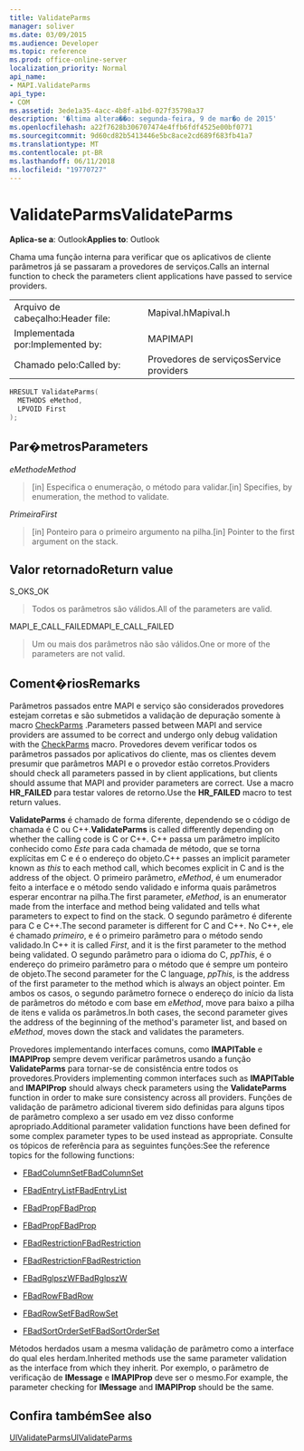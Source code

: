 ```yaml
---
title: ValidateParms
manager: soliver
ms.date: 03/09/2015
ms.audience: Developer
ms.topic: reference
ms.prod: office-online-server
localization_priority: Normal
api_name:
- MAPI.ValidateParms
api_type:
- COM
ms.assetid: 3ede1a35-4acc-4b8f-a1bd-027f35798a37
description: '�ltima altera��o: segunda-feira, 9 de mar�o de 2015'
ms.openlocfilehash: a22f7628b306707474e4ffb6fdf4525e00bf0771
ms.sourcegitcommit: 9d60cd82b5413446e5bc8ace2cd689f683fb41a7
ms.translationtype: MT
ms.contentlocale: pt-BR
ms.lasthandoff: 06/11/2018
ms.locfileid: "19770727"
---
```

# <a name="validateparms"></a><span data-ttu-id="6c8f1-103">ValidateParms</span><span class="sxs-lookup"><span data-stu-id="6c8f1-103">ValidateParms</span></span>

  
  
<span data-ttu-id="6c8f1-104">**Aplica-se a**: Outlook</span><span class="sxs-lookup"><span data-stu-id="6c8f1-104">**Applies to**: Outlook</span></span> 
  
<span data-ttu-id="6c8f1-105">Chama uma função interna para verificar que os aplicativos de cliente parâmetros já se passaram a provedores de serviços.</span><span class="sxs-lookup"><span data-stu-id="6c8f1-105">Calls an internal function to check the parameters client applications have passed to service providers.</span></span> 
  
|||
|:-----|:-----|
|<span data-ttu-id="6c8f1-106">Arquivo de cabeçalho:</span><span class="sxs-lookup"><span data-stu-id="6c8f1-106">Header file:</span></span>  <br/> |<span data-ttu-id="6c8f1-107">Mapival.h</span><span class="sxs-lookup"><span data-stu-id="6c8f1-107">Mapival.h</span></span>  <br/> |
|<span data-ttu-id="6c8f1-108">Implementada por:</span><span class="sxs-lookup"><span data-stu-id="6c8f1-108">Implemented by:</span></span>  <br/> |<span data-ttu-id="6c8f1-109">MAPI</span><span class="sxs-lookup"><span data-stu-id="6c8f1-109">MAPI</span></span>  <br/> |
|<span data-ttu-id="6c8f1-110">Chamado pelo:</span><span class="sxs-lookup"><span data-stu-id="6c8f1-110">Called by:</span></span>  <br/> |<span data-ttu-id="6c8f1-111">Provedores de serviços</span><span class="sxs-lookup"><span data-stu-id="6c8f1-111">Service providers</span></span>  <br/> |
   
```cpp
HRESULT ValidateParms(
  METHODS eMethod,
  LPVOID First
);
```

## <a name="parameters"></a><span data-ttu-id="6c8f1-112">Par�metros</span><span class="sxs-lookup"><span data-stu-id="6c8f1-112">Parameters</span></span>

 <span data-ttu-id="6c8f1-113">_eMethod_</span><span class="sxs-lookup"><span data-stu-id="6c8f1-113">_eMethod_</span></span>
  
> <span data-ttu-id="6c8f1-114">[in] Especifica o enumeração, o método para validar.</span><span class="sxs-lookup"><span data-stu-id="6c8f1-114">[in] Specifies, by enumeration, the method to validate.</span></span> 
    
 <span data-ttu-id="6c8f1-115">_Primeira_</span><span class="sxs-lookup"><span data-stu-id="6c8f1-115">_First_</span></span>
  
> <span data-ttu-id="6c8f1-116">[in] Ponteiro para o primeiro argumento na pilha.</span><span class="sxs-lookup"><span data-stu-id="6c8f1-116">[in] Pointer to the first argument on the stack.</span></span>
    
## <a name="return-value"></a><span data-ttu-id="6c8f1-117">Valor retornado</span><span class="sxs-lookup"><span data-stu-id="6c8f1-117">Return value</span></span>

<span data-ttu-id="6c8f1-118">S_OK</span><span class="sxs-lookup"><span data-stu-id="6c8f1-118">S_OK</span></span> 
  
> <span data-ttu-id="6c8f1-119">Todos os parâmetros são válidos.</span><span class="sxs-lookup"><span data-stu-id="6c8f1-119">All of the parameters are valid.</span></span> 
    
<span data-ttu-id="6c8f1-120">MAPI_E_CALL_FAILED</span><span class="sxs-lookup"><span data-stu-id="6c8f1-120">MAPI_E_CALL_FAILED</span></span> 
  
> <span data-ttu-id="6c8f1-121">Um ou mais dos parâmetros não são válidos.</span><span class="sxs-lookup"><span data-stu-id="6c8f1-121">One or more of the parameters are not valid.</span></span>
    
## <a name="remarks"></a><span data-ttu-id="6c8f1-122">Coment�rios</span><span class="sxs-lookup"><span data-stu-id="6c8f1-122">Remarks</span></span>

<span data-ttu-id="6c8f1-123">Parâmetros passados entre MAPI e serviço são considerados provedores estejam corretas e são submetidos a validação de depuração somente à macro [CheckParms](checkparms.md) .</span><span class="sxs-lookup"><span data-stu-id="6c8f1-123">Parameters passed between MAPI and service providers are assumed to be correct and undergo only debug validation with the [CheckParms](checkparms.md) macro.</span></span> <span data-ttu-id="6c8f1-124">Provedores devem verificar todos os parâmetros passados por aplicativos do cliente, mas os clientes devem presumir que parâmetros MAPI e o provedor estão corretos.</span><span class="sxs-lookup"><span data-stu-id="6c8f1-124">Providers should check all parameters passed in by client applications, but clients should assume that MAPI and provider parameters are correct.</span></span> <span data-ttu-id="6c8f1-125">Use a macro **HR_FAILED** para testar valores de retorno.</span><span class="sxs-lookup"><span data-stu-id="6c8f1-125">Use the **HR_FAILED** macro to test return values.</span></span> 
  
 <span data-ttu-id="6c8f1-126">**ValidateParms** é chamado de forma diferente, dependendo se o código de chamada é C ou C++.</span><span class="sxs-lookup"><span data-stu-id="6c8f1-126">**ValidateParms** is called differently depending on whether the calling code is C or C++.</span></span> <span data-ttu-id="6c8f1-127">C++ passa um parâmetro implícito conhecido como _Este_ para cada chamada de método, que se torna explícitas em C e é o endereço do objeto.</span><span class="sxs-lookup"><span data-stu-id="6c8f1-127">C++ passes an implicit parameter known as  _this_ to each method call, which becomes explicit in C and is the address of the object.</span></span> <span data-ttu-id="6c8f1-128">O primeiro parâmetro, _eMethod_, é um enumerador feito a interface e o método sendo validado e informa quais parâmetros esperar encontrar na pilha.</span><span class="sxs-lookup"><span data-stu-id="6c8f1-128">The first parameter,  _eMethod_, is an enumerator made from the interface and method being validated and tells what parameters to expect to find on the stack.</span></span> <span data-ttu-id="6c8f1-129">O segundo parâmetro é diferente para C e C++.</span><span class="sxs-lookup"><span data-stu-id="6c8f1-129">The second parameter is different for C and C++.</span></span> <span data-ttu-id="6c8f1-130">No C++, ele é chamado _primeiro_, e é o primeiro parâmetro para o método sendo validado.</span><span class="sxs-lookup"><span data-stu-id="6c8f1-130">In C++ it is called  _First_, and it is the first parameter to the method being validated.</span></span> <span data-ttu-id="6c8f1-131">O segundo parâmetro para o idioma do C, _ppThis_, é o endereço do primeiro parâmetro para o método que é sempre um ponteiro de objeto.</span><span class="sxs-lookup"><span data-stu-id="6c8f1-131">The second parameter for the C language,  _ppThis_, is the address of the first parameter to the method which is always an object pointer.</span></span> <span data-ttu-id="6c8f1-132">Em ambos os casos, o segundo parâmetro fornece o endereço do início da lista de parâmetros do método e com base em _eMethod_, move para baixo a pilha de itens e valida os parâmetros.</span><span class="sxs-lookup"><span data-stu-id="6c8f1-132">In both cases, the second parameter gives the address of the beginning of the method's parameter list, and based on  _eMethod_, moves down the stack and validates the parameters.</span></span> 
  
<span data-ttu-id="6c8f1-133">Provedores implementando interfaces comuns, como **IMAPITable** e **IMAPIProp** sempre devem verificar parâmetros usando a função **ValidateParms** para tornar-se de consistência entre todos os provedores.</span><span class="sxs-lookup"><span data-stu-id="6c8f1-133">Providers implementing common interfaces such as **IMAPITable** and **IMAPIProp** should always check parameters using the **ValidateParms** function in order to make sure consistency across all providers.</span></span> <span data-ttu-id="6c8f1-134">Funções de validação de parâmetro adicional tiverem sido definidas para alguns tipos de parâmetro complexo a ser usado em vez disso conforme apropriado.</span><span class="sxs-lookup"><span data-stu-id="6c8f1-134">Additional parameter validation functions have been defined for some complex parameter types to be used instead as appropriate.</span></span> <span data-ttu-id="6c8f1-135">Consulte os tópicos de referência para as seguintes funções:</span><span class="sxs-lookup"><span data-stu-id="6c8f1-135">See the reference topics for the following functions:</span></span> 
  
- [<span data-ttu-id="6c8f1-136">FBadColumnSet</span><span class="sxs-lookup"><span data-stu-id="6c8f1-136">FBadColumnSet</span></span>](fbadcolumnset.md)
    
- [<span data-ttu-id="6c8f1-137">FBadEntryList</span><span class="sxs-lookup"><span data-stu-id="6c8f1-137">FBadEntryList</span></span>](fbadentrylist.md)
    
- [<span data-ttu-id="6c8f1-138">FBadProp</span><span class="sxs-lookup"><span data-stu-id="6c8f1-138">FBadProp</span></span>](fbadprop.md)
    
- [<span data-ttu-id="6c8f1-139">FBadProp</span><span class="sxs-lookup"><span data-stu-id="6c8f1-139">FBadProp</span></span>](fbadprop.md)
    
- [<span data-ttu-id="6c8f1-140">FBadRestriction</span><span class="sxs-lookup"><span data-stu-id="6c8f1-140">FBadRestriction</span></span>](fbadrestriction.md)
    
- [<span data-ttu-id="6c8f1-141">FBadRestriction</span><span class="sxs-lookup"><span data-stu-id="6c8f1-141">FBadRestriction</span></span>](fbadrestriction.md)
    
- [<span data-ttu-id="6c8f1-142">FBadRglpszW</span><span class="sxs-lookup"><span data-stu-id="6c8f1-142">FBadRglpszW</span></span>](fbadrglpszw.md)
    
- [<span data-ttu-id="6c8f1-143">FBadRow</span><span class="sxs-lookup"><span data-stu-id="6c8f1-143">FBadRow</span></span>](fbadrow.md)
    
- [<span data-ttu-id="6c8f1-144">FBadRowSet</span><span class="sxs-lookup"><span data-stu-id="6c8f1-144">FBadRowSet</span></span>](fbadrowset.md)
    
- [<span data-ttu-id="6c8f1-145">FBadSortOrderSet</span><span class="sxs-lookup"><span data-stu-id="6c8f1-145">FBadSortOrderSet</span></span>](fbadsortorderset.md)
    
<span data-ttu-id="6c8f1-146">Métodos herdados usam a mesma validação de parâmetro como a interface do qual eles herdam.</span><span class="sxs-lookup"><span data-stu-id="6c8f1-146">Inherited methods use the same parameter validation as the interface from which they inherit.</span></span> <span data-ttu-id="6c8f1-147">Por exemplo, o parâmetro de verificação de **IMessage** e **IMAPIProp** deve ser o mesmo.</span><span class="sxs-lookup"><span data-stu-id="6c8f1-147">For example, the parameter checking for **IMessage** and **IMAPIProp** should be the same.</span></span> 
  
## <a name="see-also"></a><span data-ttu-id="6c8f1-148">Confira também</span><span class="sxs-lookup"><span data-stu-id="6c8f1-148">See also</span></span>



[<span data-ttu-id="6c8f1-149">UlValidateParms</span><span class="sxs-lookup"><span data-stu-id="6c8f1-149">UlValidateParms</span></span>](ulvalidateparms.md)

